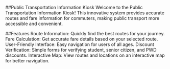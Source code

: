 ##Public Transportation Information Kiosk
Welcome to the Public Transportation Information Kiosk! This innovative system provides accurate routes and fare information for commuters, making public transport more accessible and convenient.

##Features
Route Information: Quickly find the best routes for your journey.
Fare Calculation: Get accurate fare details based on your selected route.
User-Friendly Interface: Easy navigation for users of all ages.
Discount Verification: Simple forms for verifying student, senior citizen, and PWD discounts.
Interactive Map: View routes and locations on an interactive map for better navigation.
